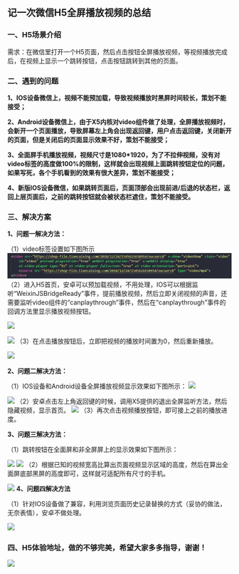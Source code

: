 
## 记一次微信H5全屏播放视频的总结

### 一、H5场景介绍
需求：在微信里打开一个H5页面，然后点击按钮全屏播放视频，等视频播放完成后，在视频上显示一个跳转按钮，点击按钮跳转到其他的页面。

### 二、遇到的问题
 **1、IOS设备微信上，视频不能预加载，导致视频播放时黑屏时间较长，策划不能接受；**
 
 **2、Android设备微信上，由于X5内核对video组件做了处理，全屏播放视频时，会新开一个页面播放，导致屏幕左上角会出现返回键，用户点击返回键，关闭新开的页面，但是关闭后的页面显示效果不好，策划不能接受；**
 
 **3、全面屏手机播放视频，视频尺寸是1080*1920，为了不拉伸视频，没有对video标签的高度做100%的限制，这样就会出现视频上面跳转按钮定位的问题，如果写死，各个手机看到的效果有很大差异，策划不能接受；**
 
 **4、新版IOS设备微信，如果跳转页面后，页面顶部会出现前进/后退的状态栏，返回上层页面后，之前的跳转按钮就会被状态栏遮住，策划不能接受。**

 ### 三、解决方案
 **1、问题一解决方法：**
 
 （1）video标签设置如下图所示
![](images/web/web-1/1.png)
（2）进入H5首页，安卓可以预加载视频，不用处理，IOS可以根据监听“WeixinJSBridgeReady”事件，提前播放视频，然后立即关闭视频的声音，还需要监听video组件的“canplaythrough”事件，然后在“canplaythrough”事件的回调方法里显示播放视频按钮。

![](https://user-gold-cdn.xitu.io/2019/1/9/16831d3ae1fe1322?w=585&h=131&f=png&s=14983)

![](https://user-gold-cdn.xitu.io/2019/1/9/16831d490be2c9f8?w=585&h=100&f=png&s=9587)
（3）在点击播放按钮后，立即把视频的播放时间置为0，然后重新播放。

![](https://user-gold-cdn.xitu.io/2019/1/9/16831d7068eaa0ad?w=641&h=159&f=png&s=18342)

**2、问题二解决方法：**

（1）IOS设备和Android设备全屏播放视频显示效果如下图所示：
![](https://user-gold-cdn.xitu.io/2019/1/9/16831dc9b0651afa?w=420&h=767&f=png&s=437031)

![](https://user-gold-cdn.xitu.io/2019/1/9/16831dd6973e2474?w=344&h=746&f=png&s=396864)
（2）安卓点击左上角返回键的时候，调用X5提供的退出全屏监听方法，然后隐藏视频，显示首页。
![](https://user-gold-cdn.xitu.io/2019/1/9/16831e02a07c93d5?w=696&h=116&f=png&s=12754)
（3）再次点击视频播放按钮，即可接上之前的播放进度。

**3、问题三解决方法：**

（1）跳转按钮在全面屏和非全屏屏上的显示效果如下图所示：

![](https://user-gold-cdn.xitu.io/2019/1/9/16831e5d6baab72b?w=343&h=744&f=png&s=157866)
![](https://user-gold-cdn.xitu.io/2019/1/9/16831e6744d51750?w=416&h=769&f=png&s=225985)
（2）根据已知的视频宽高比算出页面视频显示区域的高度，然后在算出全面屏底部黑屏的高度即可，这样就可适配所有尺寸的手机。

![](https://user-gold-cdn.xitu.io/2019/1/9/16831e97e7357834?w=1182&h=206&f=png&s=33743)
**4、问题四解决方法**

（1）针对IOS设备做了兼容，利用浏览页面历史记录替换的方式（妥协的做法，无奈表情），安卓不做处理。

![](https://user-gold-cdn.xitu.io/2019/1/9/16831edb5e527f46?w=951&h=776&f=png&s=100410)

### 四、H5体验地址，做的不够完美，希望大家多多指导，谢谢！


![](https://user-gold-cdn.xitu.io/2019/1/9/16831f0f8a4e2b63?w=371&h=389&f=png&s=5173)